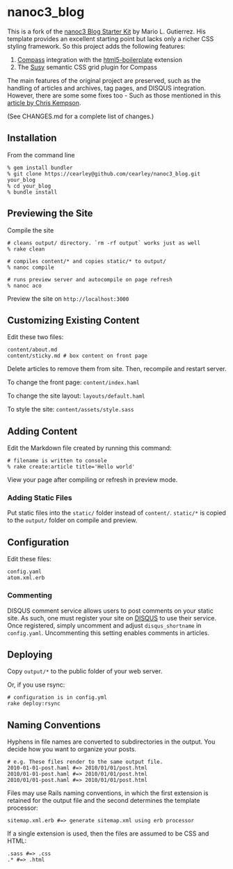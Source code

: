# nanoc3_blog

This is a fork of the [nanoc3 Blog Starter Kit](https://github.com/mgutz/nanoc3_blog/) by Mario L. Gutierrez. His template provides an excellent starting point but lacks only a richer CSS styling framework. So this project adds the following features:

1. [Compass](http://compass-style.org/) integration with the [html5-boilerplate](https://github.com/sporkd/compass-html5-boilerplate) extension
2. The [Susy](https://github.com/ericam/compass-susy-plugin) semantic CSS grid plugin for Compass

The main features of the original project are preserved, such as the handling of articles and archives, tag pages, and DISQUS integration. However, there are some some fixes too - Such as those mentioned in this [article by Chris Kempson](http://chriskempson.com/2011/02/01/blogging-with-nanoc3-blog-starter-kit.html).

(See CHANGES.md for a complete list of changes.)


## Installation

From the command line

    % gem install bundler
    % git clone https://cearley@github.com/cearley/nanoc3_blog.git your_blog
    % cd your_blog
    % bundle install

## Previewing the Site

Compile the site

    # cleans output/ directory. `rm -rf output` works just as well
    % rake clean 

    # compiles content/* and copies static/* to output/
    % nanoc compile

    # runs preview server and autocompile on page refresh
    % nanoc aco

Preview the site on `http://localhost:3000`


## Customizing Existing Content

Edit these two files:

    content/about.md
    content/sticky.md # box content on front page

Delete articles to remove them from site. Then, recompile and restart server.

To change the front page: `content/index.haml`

To change the site layout: `layouts/default.haml`

To style the site: `content/assets/style.sass`


## Adding Content

Edit the Markdown file created by running this command:

    # filename is written to console
    % rake create:article title='Hello world'

View your page after compiling or refresh in preview mode.


### Adding Static Files

Put static files into the `static/` folder instead of `content/`. `static/*` is copied to the `output/` folder on compile and preview.


## Configuration

Edit these files:

    config.yaml
    atom.xml.erb

### Commenting

DISQUS comment service allows users to post comments on your static site. As such, one must register your site on [DISQUS](http://disqus.com) to
use their service. Once registered, simply uncomment and adjust `disqus_shortname` in `config.yaml`. Uncommenting this setting
enables comments in articles.


## Deploying

Copy `output/*` to the public folder of your web server.

Or, if you use rsync:

    # configuration is in config.yml
    rake deploy:rsync

## Naming Conventions

Hyphens in file names are converted to subdirectories in the output. You decide how you want to organize
your posts. 

    # e.g. These files render to the same output file.
    2010-01-01-post.haml #=> 2010/01/01/post.html
    2010/01-01-post.haml #=> 2010/01/01/post.html
    2010/01/01-post.haml #=> 2010/01/01/post.html

Files may use Rails naming conventions, in which the first extension is retained for the output file
and the second determines the template processor:

    sitemap.xml.erb #=> generate sitemap.xml using erb processor

If a single extension is used, then the files are assumed to be CSS and HTML:

    .sass #=> .css
    .* #=> .html
